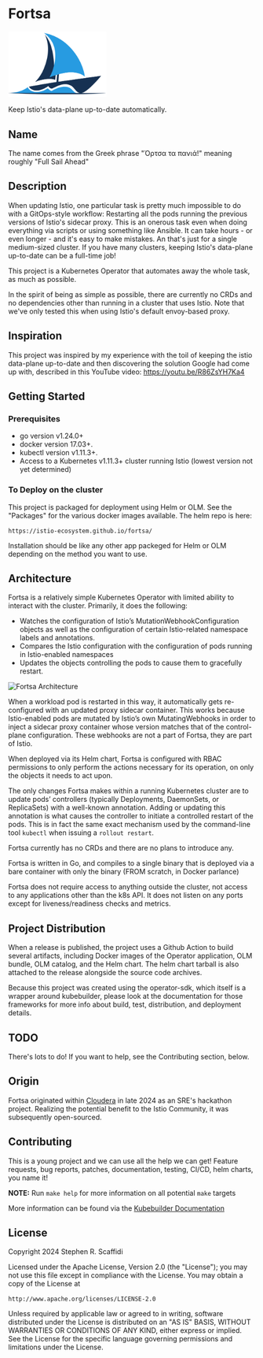 # Fortsa

<!-- markdownlint-disable MD033 -->
<img src="logos/fortsa-logo-colour-white-background.svg"
         alt="Istio-fortsa logo" title="Istio-fortsa" width="200" />

Keep Istio's data-plane up-to-date automatically.

## Name

The name comes from the Greek phrase "Όρτσα τα πανιά!" meaning roughly "Full Sail Ahead"

## Description

When updating Istio, one particular task is pretty much impossible to do with a GitOps-style
workflow: Restarting all the pods running the previous versions of Istio's sidecar proxy. This
is an onerous task even when doing everything via scripts or using something like Ansible. It
can take hours - or even longer - and it's easy to make mistakes. An that's just for a single
medium-sized cluster. If you have many clusters, keeping Istio's data-plane up-to-date can be
a full-time job!

This project is a Kubernetes Operator that automates away the whole task, as much as possible.

In the spirit of being as simple as possible, there are currently no CRDs and no dependencies
other than running in a cluster that uses Istio. Note that we've only tested this when using
Istio's default envoy-based proxy.

## Inspiration

This project was inspired by my experience with the toil of keeping the istio data-plane
up-to-date and then discovering the solution Google had come up with, described in this
YouTube video: <https://youtu.be/R86ZsYH7Ka4>

## Getting Started

### Prerequisites

- go version v1.24.0+
- docker version 17.03+.
- kubectl version v1.11.3+.
- Access to a Kubernetes v1.11.3+ cluster running Istio (lowest version not yet determined)

### To Deploy on the cluster

This project is packaged for deployment using Helm or OLM. See the "Packages" for the
various docker images available. The helm repo is here:

```text
https://istio-ecosystem.github.io/fortsa/
```

Installation should be like any other app packeged for Helm or OLM depending on the
method you want to use.

## Architecture

Fortsa is a relatively simple Kubernetes Operator with limited ability to interact with
the cluster. Primarily, it does the following:

- Watches the configuration of Istio’s MutationWebhookConfiguration objects as well as the
configuration of certain Istio-related namespace labels and annotations.
- Compares the Istio configuration with the configuration of pods running in Istio-enabled
namespaces
- Updates the objects controlling the pods to cause them to gracefully restart.

<!-- markdownlint-disable MD033 -->
<img src="fortsa-architecture.jpg"
         alt="Fortsa Architecture" title="Architecture" width="400" />

When a workload pod is restarted in this way, it automatically gets re-configured with an updated
proxy sidecar container. This works because Istio-enabled pods are mutated by Istio’s own
MutatingWebhooks in order to inject a sidecar proxy container whose version matches that of the
control-plane configuration. These webhooks are not a part of Fortsa, they are part of Istio.

When deployed via its Helm chart, Fortsa is configured with RBAC permissions to only perform the
actions necessary for its operation, on only the objects it needs to act upon.

The only changes Fortsa makes within a running Kubernetes cluster are to update pods’ controllers
(typically Deployments, DaemonSets, or ReplicaSets) with a well-known annotation. Adding or
updating this annotation is what causes the controller to initiate a controlled restart of the
pods. This is in fact the same exact mechanism used by the command-line tool `kubectl` when issuing
a `rollout restart`.

Fortsa currently has no CRDs and there are no plans to introduce any.

Fortsa is written in Go, and compiles to a single binary that is deployed via a bare container with
only the binary (FROM scratch, in Docker parlance)

Fortsa does not require access to anything outside the cluster, not access to any applications other
than the k8s API. It does not listen on any ports except for liveness/readiness checks and metrics.

## Project Distribution

When a release is published, the project uses a Github Action to build several artifacts,
including Docker images of the Operator application, OLM bundle, OLM catalog, and the Helm
chart. The helm chart tarball is also attached to the release alongside the source code
archives.

Because this project was created using the operator-sdk, which itself is a wrapper around
kubebuilder, please look at the documentation for those frameworks for more info about
build, test, distribution, and deployment details.

## TODO

There's lots to do! If you want to help, see the Contributing section, below.

## Origin

Fortsa originated within [Cloudera](https://cloudera.com) in late 2024 as an SRE's
hackathon project. Realizing the potential benefit to the Istio Community, it was
subsequently open-sourced.

## Contributing

This is a young project and we can use all the help we can get! Feature requests, bug
reports, patches, documentation, testing, CI/CD, helm charts, you name it!

**NOTE:** Run `make help` for more information on all potential `make` targets

More information can be found via the [Kubebuilder Documentation](https://book.kubebuilder.io/introduction.html)

## License

Copyright 2024 Stephen R. Scaffidi

Licensed under the Apache License, Version 2.0 (the "License");
you may not use this file except in compliance with the License.
You may obtain a copy of the License at

<!-- markdownlint-disable MD046 -->
    http://www.apache.org/licenses/LICENSE-2.0

Unless required by applicable law or agreed to in writing, software
distributed under the License is distributed on an "AS IS" BASIS,
WITHOUT WARRANTIES OR CONDITIONS OF ANY KIND, either express or implied.
See the License for the specific language governing permissions and
limitations under the License.

